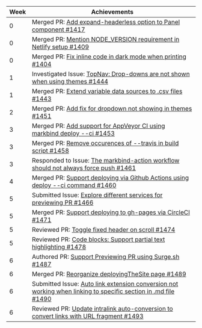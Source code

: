 Week | Achievements
---- | ------------
0 | Merged PR: [Add expand-headerless option to Panel component #1417](https://github.com/MarkBind/markbind/pull/1417)
0 | Merged PR: [Mention NODE_VERSION requirement in Netlify setup #1409](https://github.com/MarkBind/markbind/pull/1409)
0 | Merged PR: [Fix inline code in dark mode when printing #1404](https://github.com/MarkBind/markbind/pull/1404)
1 | Investigated Issue: [TopNav: Drop-downs are not shown when using themes #1444](https://github.com/MarkBind/markbind/issues/1444)
1 | Merged PR: [Extend variable data sources to .csv files #1443](https://github.com/MarkBind/markbind/pull/1443)
2 | Merged PR: [Add fix for dropdown not showing in themes #1451](https://github.com/MarkBind/markbind/pull/1451)
3 | Merged PR: [Add support for AppVeyor CI using markbind deploy --ci #1453](https://github.com/MarkBind/markbind/pull/1453)
3 | Merged PR: [Remove occurences of --travis in build script #1458](https://github.com/MarkBind/markbind/pull/1458)
3 | Responded to Issue: [The markbind-action workflow should not always force push #1461](https://github.com/MarkBind/markbind/issues/1461)
4 | Merged PR: [Support deploying via Github Actions using deploy --ci command #1460](https://github.com/MarkBind/markbind/pull/1460)
5 | Submitted Issue: [Explore different services for previewing PR #1466](https://github.com/MarkBind/markbind/issues/1466)
5 | Merged PR: [Support deploying to gh-pages via CircleCI #1471](https://github.com/MarkBind/markbind/pull/1471)
5 | Reviewed PR: [Toggle fixed header on scroll #1474](https://github.com/MarkBind/markbind/pull/1474)
5 | Reviewed PR: [Code blocks: Support partial text highlighting #1478](https://github.com/MarkBind/markbind/pull/1478)
6 | Authored PR: [Support Previewing PR using Surge.sh #1487](https://github.com/MarkBind/markbind/pull/1487)
6 | Merged PR: [Reorganize deployingTheSite page #1489](https://github.com/MarkBind/markbind/pull/1489)
6 | Submitted Issue: [Auto link extension conversion not working when linking to specific section in .md file #1490](https://github.com/MarkBind/markbind/issues/1490)
6 | Reviewed PR: [Update intralink auto-conversion to convert links with URL fragment #1493](https://github.com/MarkBind/markbind/pull/1493)
